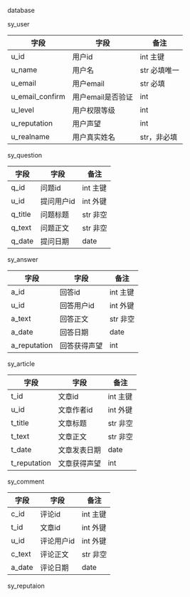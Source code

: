 database

sy_user

字段 | 字段 | 备注
------------ | ------------- | ------------
u_id | 用户id | int 主键
u_name | 用户名 | str 必填唯一
u_email | 用户email | str 必填
u_email_confirm | 用户email是否验证 | int
u_level | 用户权限等级 | int
u_reputation | 用户声望 | int
u_realname | 用户真实姓名 | str，非必填

sy_question

字段 | 字段 | 备注
------------ | ------------- | ------------
q_id | 问题id | int 主键
u_id | 提问用户id | int 外键
q_title | 问题标题 | str 非空
q_text | 问题正文 | str 非空
q_date | 提问日期 | date 

sy_answer

字段 | 字段 | 备注
------------ | ------------- | ------------
a_id | 回答id | int 主键
u_id | 回答用户id | int 外键
a_text | 回答正文 | str 非空
a_date | 回答日期 | date 
a_reputation | 回答获得声望 | int

sy_article

字段 | 字段 | 备注
------------ | ------------- | ------------
t_id | 文章id | int 主键
u_id | 文章作者id | int 外键
t_title | 文章标题 | str 非空
t_text | 文章正文 | str 非空
t_date | 文章发表日期 | date 
t_reputation | 文章获得声望 | int

sy_comment

字段 | 字段 | 备注
------------ | ------------- | ------------
c_id | 评论id | int 主键
t_id | 文章id | int 外键
u_id | 评论用户id | int 外键
c_text | 评论正文 | str 非空
a_date | 评论日期 | date 

sy_reputaion

